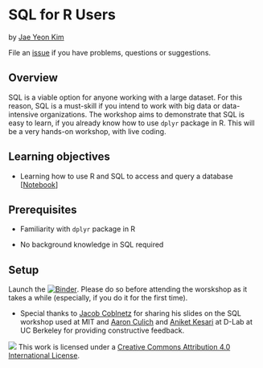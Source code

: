 
# SQL for R Users

by [Jae Yeon Kim](https://jaeyk.github.io/)

File an [issue](https://github.com/dlab-berkeley/sql-for-r-users/issues) if you have problems, questions or suggestions.

## Overview

SQL is a viable option for anyone working with a large dataset. For this reason, SQL is a must-skill if you intend to work with big data or data-intensive organizations. The workshop aims to demonstrate that SQL is easy to learn, if you already know how to use `dplyr` package in R. This will be a very hands-on workshop, with live coding.

## Learning objectives

- Learning how to use R and SQL to access and query a database [[Notebook](https://raw.githack.com/dlab-berkeley/sql-for-r-users/master/code/01_intro_to_sql.html)]

## Prerequisites

- Familiarity with `dplyr` package in R

- No background knowledge in SQL required

## Setup

Launch the [![Binder](https://mybinder.org/badge_logo.svg)](https://mybinder.org/v2/gh/dlab-berkeley/sql-for-r-users/master?urlpath=rstudio). Please do so before attending the worskshop as it takes a while (especially, if you do it for the first time).

* Special thanks to [Jacob Coblnetz](https://www.linkedin.com/in/jacobcoblentz/) for sharing his slides on the SQL workshop used at MIT and [Aaron Culich](https://dlab.berkeley.edu/people/aaron-culich) and [Aniket Kesari](https://dlab.berkeley.edu/people/aniket-kesari) at D-Lab at UC Berkeley for providing constructive feedback.

![](https://i.creativecommons.org/l/by/4.0/88x31.png) This work is licensed under a [Creative Commons Attribution 4.0 International License](https://creativecommons.org/licenses/by/4.0/).
